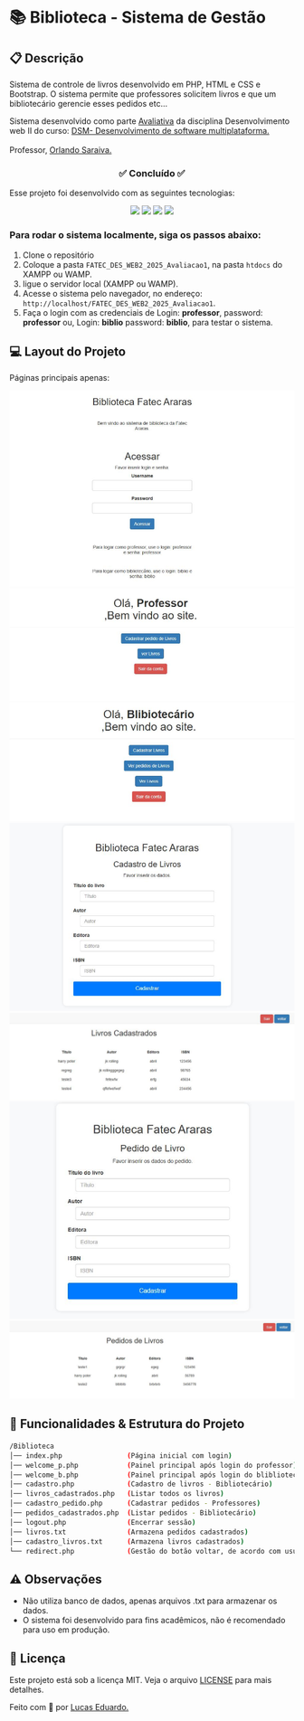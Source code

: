 <h1>📚 Biblioteca - Sistema de Gestão </h1>

## 📋 Descrição

Sistema de controle de livros desenvolvido em PHP, HTML e CSS e Bootstrap. O sistema permite que professores solicitem livros e que um bibliotecário gerencie esses pedidos etc...

Sistema desenvolvido como parte [Avaliativa](https://github.com/orlandosaraivajr/FATEC_2025_1SEM_DW2/tree/main/avaliacao1) da disciplina Desenvolvimento web II  do curso: <a href="https://fatecararas.cps.sp.gov.br/tecnologia-em-desenvolvimento-de-softwares-multiplataforma/">DSM- Desenvolvimento de software multiplataforma.</a>
<br>
<br>
Professor, <a href="https://github.com/orlandosaraivajr">Orlando Saraiva.</a>

<h3 align="center">✅ Concluído ✅</h3>

 Esse projeto foi desenvolvido com as seguintes tecnologias:

<p align="center">
  <img src="https://img.shields.io/badge/PHP-777BB4?style=for-the-badge&logo=php&logoColor=white"/>
  <img src="https://img.shields.io/badge/HTML5-E34F26?style=for-the-badge&logo=html5&logoColor=white"/>
  <img src="https://img.shields.io/badge/CSS3-1572B6?style=for-the-badge&logo=css3&logoColor=white"/>
  <img src="https://img.shields.io/badge/Bootstrap-563D7C?style=for-the-badge&logo=bootstrap&logoColor=white"/>
</p>

### Para rodar o sistema localmente, siga os passos abaixo:
1. Clone o repositório
2. Coloque a pasta `FATEC_DES_WEB2_2025_Avaliacao1`, na pasta `htdocs` do XAMPP ou WAMP.
3. ligue o servidor local (XAMPP ou WAMP).
4. Acesse o sistema pelo navegador, no endereço: `http://localhost/FATEC_DES_WEB2_2025_Avaliacao1`.
5. Faça o login com as credenciais de Login: **professor**, password: **professor** ou,  Login: **biblio** password: **biblio**, para testar o sistema.

## 💻 Layout do Projeto
<p> Páginas principais apenas:</p>

![](/img/index.jpg)
![](/img/welcome_p.jpg)
![](/img/welcome_b.jpg)
![](/img/cadastro_livros.jpg)
![](/img/livros_cadastrados.jpg)
![](/img/pedidos_livros.jpg)
![](/img/pedidos.jpg)

## 📂 Funcionalidades & Estrutura do Projeto

```bash
/Biblioteca
│── index.php                (Página inicial com login)
│── welcome_p.php            (Painel principal após login do professor)
│── welcome_b.php            (Painel principal após login do blibliotecário)
│── cadastro.php             (Cadastro de livros - Bibliotecário)
│── livros_cadastrados.php   (Listar todos os livros)
│── cadastro_pedido.php      (Cadastrar pedidos - Professores)
│── pedidos_cadastrados.php  (Listar pedidos - Bibliotecário)
│── logout.php               (Encerrar sessão)
│── livros.txt               (Armazena pedidos cadastrados)
│── cadastro_livros.txt      (Armazena livros cadastrados)     
└── redirect.php             (Gestão do botão voltar, de acordo com usuario logado na página livros_cadastrados.php)
```

## ⚠️ Observações

- Não utiliza banco de dados, apenas arquivos .txt para armazenar os dados.
- O sistema foi desenvolvido para fins acadêmicos, não é recomendado para uso em produção.

## 📝 Licença

Este projeto está sob a licença MIT. Veja o arquivo [LICENSE](LICENSE) para mais detalhes.

Feito com 💜 por [Lucas Eduardo.](https://linktr.ee/lucas.007)
